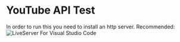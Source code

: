 # YouTube API Test
In order to run this you need to install an http server. Recommended: ![LiveServer For Visual Studio Code](https://marketplace.visualstudio.com/items?itemName=ritwickdey.LiveServer)

